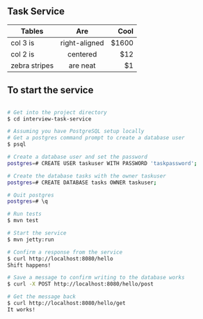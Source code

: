 ## Task Service

| Tables        | Are           | Cool  |
| ------------- |:-------------:| -----:|
| col 3 is      | right-aligned | $1600 |
| col 2 is      | centered      |   $12 |
| zebra stripes | are neat      |    $1 |

## To start the service



```sh

# Get into the project directory
$ cd interview-task-service

# Assuming you have PostgreSQL setup locally
# Get a postgres command prompt to create a database user
$ psql

# Create a database user and set the password
postgres=# CREATE USER taskuser WITH PASSWORD 'taskpassword';

# Create the database tasks with the owner taskuser
postgres=# CREATE DATABASE tasks OWNER taskuser;

# Quit postgres
postgres=# \q

# Run tests
$ mvn test

# Start the service
$ mvn jetty:run

# Confirm a response from the service
$ curl http://localhost:8080/hello
Shift happens!

# Save a message to confirm writing to the database works
$ curl -X POST http://localhost:8080/hello/post

# Get the message back
$ curl http://localhost:8080/hello/get
It works!
```


